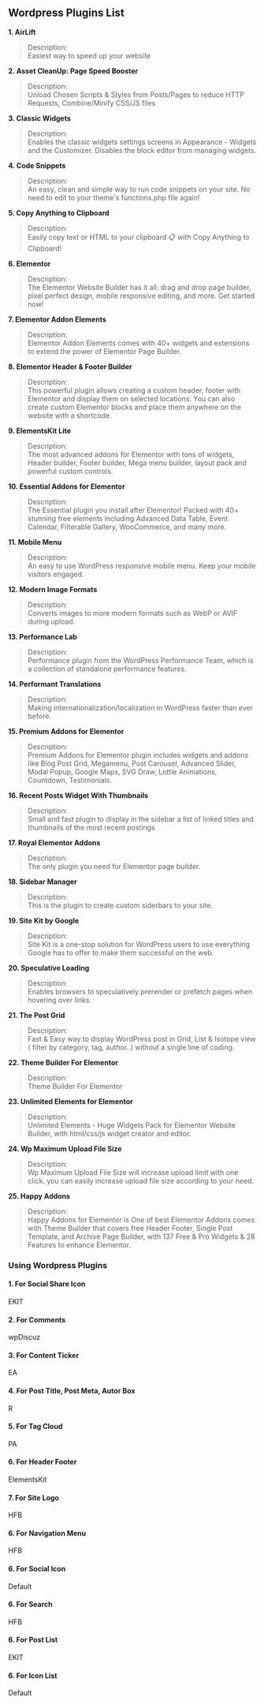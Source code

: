 ## Wordpress Plugins List
<b> 1. AirLift </b> <br>
> Description: <br>
> Easiest way to speed up your website

<b> 2. Asset CleanUp: Page Speed Booster </b> <br>
> Description: <br>
> Unload Chosen Scripts & Styles from Posts/Pages to reduce HTTP Requests, Combine/Minify CSS/JS files

<b> 3. Classic Widgets </b> <br>
> Description: <br>
> Enables the classic widgets settings screens in Appearance - Widgets and the Customizer. Disables the block editor from managing widgets.

<b> 4. Code Snippets </b> <br>
> Description: <br>
> An easy, clean and simple way to run code snippets on your site. No need to edit to your theme's functions.php file again!

<b> 5. Copy Anything to Clipboard </b> <br>
> Description: <br>
> Easily copy text or HTML to your clipboard 📋 with Copy Anything to Clipboard!

<b> 6. Elementor </b> <br>
> Description: <br>
> The Elementor Website Builder has it all: drag and drop page builder, pixel perfect design, mobile responsive editing, and more. Get started now!

<b> 7. Elementor Addon Elements </b> <br>
> Description: <br>
> Elementor Addon Elements comes with 40+ widgets and extensions to extend the power of Elementor Page Builder.

<b> 8. Elementor Header & Footer Builder </b> <br>
> Description: <br>
> This powerful plugin allows creating a custom header, footer with Elementor and display them on selected locations. You can also create custom Elementor blocks and place them anywhere on the website with a shortcode.

<b> 9. ElementsKit Lite </b> <br>
> Description: <br>
> The most advanced addons for Elementor with tons of widgets, Header builder, Footer builder, Mega menu builder, layout pack and powerful custom controls.

<b> 10. Essential Addons for Elementor </b> <br>
> Description: <br>
> The Essential plugin you install after Elementor! Packed with 40+ stunning free elements including Advanced Data Table, Event Calendar, Filterable Gallery, WooCommerce, and many more.

<b> 11. Mobile Menu </b> <br>
> Description: <br>
> An easy to use WordPress responsive mobile menu. Keep your mobile visitors engaged.

<b> 12. Modern Image Formats </b> <br>
> Description: <br>
> Converts images to more modern formats such as WebP or AVIF during upload.

<b> 13. Performance Lab </b> <br>
> Description: <br>
> Performance plugin from the WordPress Performance Team, which is a collection of standalone performance features.

<b> 14. Performant Translations </b> <br>
> Description: <br>
> Making internationalization/localization in WordPress faster than ever before.

<b> 15. Premium Addons for Elementor </b> <br>
> Description: <br>
> Premium Addons for Elementor plugin includes widgets and addons like Blog Post Grid, Megamenu, Post Carousel, Advanced Slider, Modal Popup, Google Maps, SVG Draw, Lottie Animations, Countdown, Testimonials.

<b> 16. Recent Posts Widget With Thumbnails </b> <br>
> Description: <br>
> Small and fast plugin to display in the sidebar a list of linked titles and thumbnails of the most recent postings

<b> 17. Royal Elementor Addons </b> <br>
> Description: <br>
> The only plugin you need for Elementor page builder.

<b> 18. Sidebar Manager </b> <br>
> Description: <br>
> This is the plugin to create custom siderbars to your site.

<b> 19. Site Kit by Google </b> <br>
> Description: <br>
> Site Kit is a one-stop solution for WordPress users to use everything Google has to offer to make them successful on the web.

<b> 20. Speculative Loading </b> <br>
> Description: <br>
> Enables browsers to speculatively prerender or prefetch pages when hovering over links.

<b> 21. The Post Grid </b> <br>
> Description: <br>
> Fast & Easy way to display WordPress post in Grid, List & Isotope view ( filter by category, tag, author..) without a single line of coding.

<b> 22. Theme Builder For Elementor </b> <br>
> Description: <br>
> Theme Builder For Elementor

<b> 23. Unlimited Elements for Elementor </b> <br>
> Description: <br>
> Unlimited Elements - Huge Widgets Pack for Elementor Website Builder, with html/css/js widget creator and editor.

<b> 24. Wp Maximum Upload File Size </b> <br>
> Description: <br>
> Wp Maximum Upload File Size will increase upload limit with one click. you can easily increase upload file size according to your need.

<b> 25. Happy Addons </b> <br>
> Description: <br>
> Happy Addons for Elementor is One of best Elementor Addons comes with Theme Builder that covers free Header Footer, Single Post Template, and Archive Page Builder, with 137 Free & Pro Widgets & 28 Features to enhance Elementor.

### Using Wordpress Plugins
#### 1. For Social Share Icon

EKIT

#### 2. For Comments

wpDiscuz

#### 3. For Content Ticker

EA

#### 4. For Post Title, Post Meta, Autor Box

R

#### 5. For Tag Cloud

PA

#### 6. For Header Footer
ElementsKit

#### 7. For Site Logo
HFB

#### 6. For Navigation Menu
HFB

#### 6. For Social Icon
Default

#### 6. For Search
HFB

#### 6. For Post List
EKIT

#### 6. For Icon List
Default

